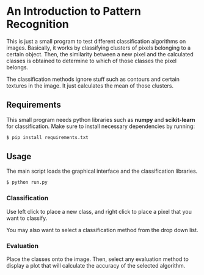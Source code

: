 # An Introduction to Pattern Recognition

This is just a small program to test different classification algorithms on images. Basically, it works by classifying clusters of pixels belonging to
a certain object. Then, the similarity between a new pixel and the calculated classes is obtained to determine to which of those classes the pixel belongs.

The classification methods ignore stuff such as contours and certain textures in the image. It just calculates the mean of those clusters.

## Requirements

This small program needs python libraries such as **numpy** and **scikit-learn** for classification. Make sure to install necessary dependencies by running:

```bash
$ pip install requirements.txt
```

## Usage

The main script loads the graphical interface and the classification libraries.

```bash
$ python run.py
```

### Classification

Use left click to place a new class, and right click to place a pixel that you want to classify.

You may also want to select a classification method from the drop down list.

### Evaluation

Place the classes onto the image. Then, select any evaluation method to display a plot that will calculate the accuracy of the selected algorithm.
